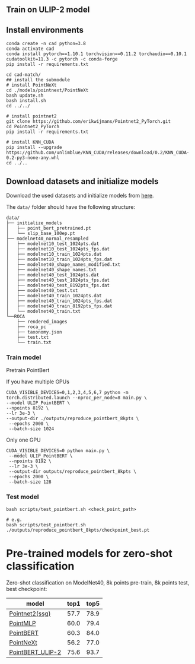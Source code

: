 ## Train on ULIP-2 model

## Install environments
```shell
conda create -n cad python=3.8
conda activate cad
conda install pytorch==1.10.1 torchvision==0.11.2 torchaudio==0.10.1 cudatoolkit=11.3 -c pytorch -c conda-forge
pip install -r requirements.txt

cd cad-match/
## install the submodule
# install PointNeXt
cd ./models/pointnext/PointNeXt
bash update.sh
bash install.sh
cd ../../

# install pointnet2
git clone https://github.com/erikwijmans/Pointnet2_PyTorch.git
cd Pointnet2_PyTorch
pip install -r requirements.txt

# install KNN_CUDA
pip install --upgrade https://github.com/unlimblue/KNN_CUDA/releases/download/0.2/KNN_CUDA-0.2-py3-none-any.whl
cd ../..
```


## Download datasets and initialize models
Download the used datasets and initialize models from [here](https://drive.google.com/drive/folders/14Oxh4X7xxpn3RPJy8_AlrhKC0emC0VZ7?usp=sharing).

The `data/` folder should have the following structure:
```
data/
├── initialize_models
│   ├── point_bert_pretrained.pt
│   └── slip_base_100ep.pt
├── modelnet40_normal_resampled
│   ├── modelnet10_test_1024pts.dat
│   ├── modelnet10_test_1024pts_fps.dat
│   ├── modelnet10_train_1024pts.dat
│   ├── modelnet10_train_1024pts_fps.dat
│   ├── modelnet40_shape_names_modified.txt
│   ├── modelnet40_shape_names.txt
│   ├── modelnet40_test_1024pts.dat
│   ├── modelnet40_test_1024pts_fps.dat
│   ├── modelnet40_test_8192pts_fps.dat
│   ├── modelnet40_test.txt
│   ├── modelnet40_train_1024pts.dat
│   ├── modelnet40_train_1024pts_fps.dat
│   ├── modelnet40_train_8192pts_fps.dat
│   └── modelnet40_train.txt
└──ROCA
    ├── rendered_images
    ├── roca_pc
    ├── taxonomy.json
    ├── test.txt 
    └── train.txt
```

### Train model

Pretrain PointBert

If you have multiple GPUs

```shell
CUDA_VISIBLE_DEVICES=0,1,2,3,4,5,6,7 python -m torch.distributed.launch --nproc_per_node=8 main.py \
--model ULIP_PointBERT \
--npoints 8192 \
--lr 3e-3 \
--output-dir ./outputs/reproduce_pointbert_8kpts \
 --epochs 2000 \
 --batch-size 1024
```

Only one GPU

```shell
CUDA_VISIBLE_DEVICES=0 python main.py \
 --model ULIP_PointBERT \
 --npoints 8192 \
 --lr 3e-3 \
 --output-dir outputs/reproduce_pointbert_8kpts \
 --epochs 2000 \
 --batch-size 128
```

### Test model

```shell
bash scripts/test_pointbert.sh <check_point_path>

# e.g.
bash scripts/test_pointbert.sh ./outputs/reproduce_pointbert_8kpts/checkpoint_best.pt
```

# Pre-trained models for zero-shot classification
Zero-shot classification on ModelNet40, 8k points pre-train, 8k points test, best checkpoint:

| model                                                                                                                                                                   | top1 | top5 |
|-------------------------------------------------------------------------------------------------------------------------------------------------------------------------|------|------|
| [Pointnet2(ssg)](https://storage.cloud.google.com/sfr-ulip-code-release-research/pretrained_models/ckpt_zero-sho_classification/checkpoint_pointnet2_ssg.pt?authuser=0) | 57.7 | 78.9 |
| [PointMLP](https://storage.cloud.google.com/sfr-ulip-code-release-research/pretrained_models/ckpt_zero-sho_classification/checkpoint_pointmlp.pt?authuser=0)            | 60.0 | 79.4 |
| [PointBERT](https://storage.cloud.google.com/sfr-ulip-code-release-research/pretrained_models/ckpt_zero-sho_classification/checkpoint_pointbert.pt?authuser=0)          | 60.3 | 84.0 |
| [PointNeXt](https://storage.cloud.google.com/sfr-ulip-code-release-research/pretrained_models/ckpt_zero-sho_classification/checkpoint_pointnext.pt?authuser=0)          | 56.2 | 77.0 |
| [PointBERT_ULIP-2](https://storage.cloud.google.com/sfr-ulip-code-release-research/pretrained_models/ckpt_zero-sho_classification/pointbert_ULIP-2.pt) | 75.6 | 93.7 |



